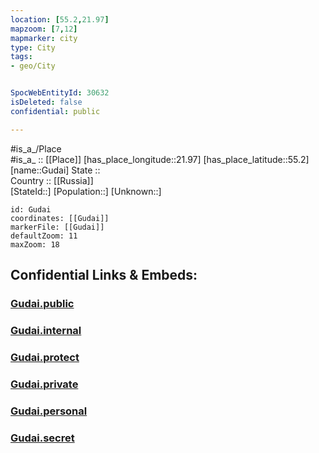 ```yaml
---
location: [55.2,21.97] 
mapzoom: [7,12] 
mapmarker: city 
type: City
tags:
- geo/City


SpocWebEntityId: 30632
isDeleted: false
confidential: public

---
```

#is_a_/Place  
#is_a_ :: [[Place]] 
[has_place_longitude::21.97] 
[has_place_latitude::55.2] 
[name::Gudai] 
State ::  
Country :: [[Russia]]  
[StateId::] 
[Population::] 
[Unknown::] 


```leaflet
id: Gudai
coordinates: [[Gudai]] 
markerFile: [[Gudai]] 
defaultZoom: 11 
maxZoom: 18
```


## Confidential Links & Embeds: 

### [Gudai.public](/_public/\Earth\Continent\Europe\Europe~North\Lithuania\Counties~Lithuania\Klaipedos\CityGudai.public.md) 

### [Gudai.internal](/_internal/\Earth\Continent\Europe\Europe~North\Lithuania\Counties~Lithuania\Klaipedos\CityGudai.internal.md) 

### [Gudai.protect](/_protect/\Earth\Continent\Europe\Europe~North\Lithuania\Counties~Lithuania\Klaipedos\CityGudai.protect.md) 

### [Gudai.private](/_private/\Earth\Continent\Europe\Europe~North\Lithuania\Counties~Lithuania\Klaipedos\CityGudai.private.md) 

### [Gudai.personal](/_personal/\Earth\Continent\Europe\Europe~North\Lithuania\Counties~Lithuania\Klaipedos\CityGudai.personal.md) 

### [Gudai.secret](/_secret/\Earth\Continent\Europe\Europe~North\Lithuania\Counties~Lithuania\Klaipedos\CityGudai.secret.md)

